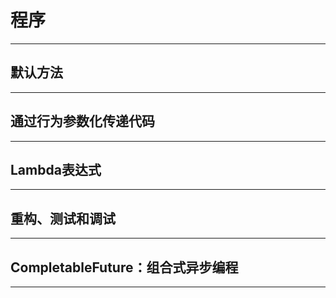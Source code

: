 #   程序


----
##  默认方法

----
##  通过行为参数化传递代码

----
##  Lambda表达式

----
##  重构、测试和调试

----
##  CompletableFuture：组合式异步编程

----
